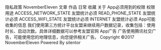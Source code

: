 隐私政策
NovemberEleven
文章
作品
日常
收藏
关于
App必须用到的权限
权限 用途
ACCESS_NETWORK_STATE 友盟统计必须
READ_PHONE_STATE 友盟统计必须
ACCESS_WIFI_STATE 友盟统计必须
INTERNET 友盟统计必须
App可能收集的信息
我们使用第三方统计平台友盟来继续用户数据记录，收集包括：使用时长、启动次数。具体详细数据可以参考友盟官网
App广告
广告使用腾讯社交广告，可能使用您的地理信息，向您提供相关广告。
Copyright ©2017 NovemberEleven Powered By silentor